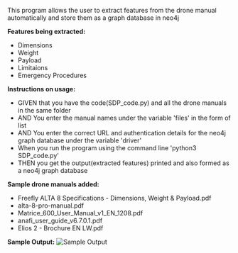 This program allows the user to extract features from the drone manual automatically and store them as a graph database in neo4j

**Features being extracted:**
  - Dimensions
  - Weight
  - Payload
  - Limitaions
  - Emergency Procedures

**Instructions on usage:**
  - GIVEN that you have the code(SDP_code.py) and all the drone manuals in the same folder
  - AND You enter the manual names under the variable 'files' in the form of list
  - AND You enter the correct URL and authentication details for the neo4j graph database under the variable 'driver'
  - When you run the program using the command line 'python3 SDP_code.py'
  - THEN you get the output(extracted features) printed and also formed as a neo4j graph database

**Sample drone manuals added:**
  - Freefly ALTA 8 Specifications - Dimensions, Weight & Payload.pdf
  - alta-8-pro-manual.pdf
  - Matrice_600_User_Manual_v1_EN_1208.pdf
  - anafi_user_guide_v6.7.0.1.pdf
  - Elios 2 - Brochure EN LW.pdf
  
**Sample Output:**
![Sample Output](https://github.com/rashidahamedmeeran/SDP-Knowledge-extraction-from-drone-manual/Sample_output.jpg?raw=true)
